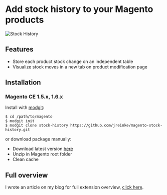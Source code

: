 # Add stock history to your Magento products

![Stock History](http://i.imgur.com/Tpt6B.jpg)

## Features

* Store each product stock change on an independent table
* Visualize stock moves in a new tab on product modification page

## Installation

### Magento CE 1.5.x, 1.6.x

Install with [modgit](https://github.com/jreinke/modgit):

    $ cd /path/to/magento
    $ modgit init
    $ modgit clone stock-history https://github.com/jreinke/magento-stock-history.git

or download package manually:

* Download latest version [here](https://github.com/jreinke/magento-stock-history/downloads)
* Unzip in Magento root folder
* Clean cache

## Full overview

I wrote an article on my blog for full extension overview, [click here](http://www.johannreinke.com/en/2012/02/07/magento-save-product-stock-moves/).
